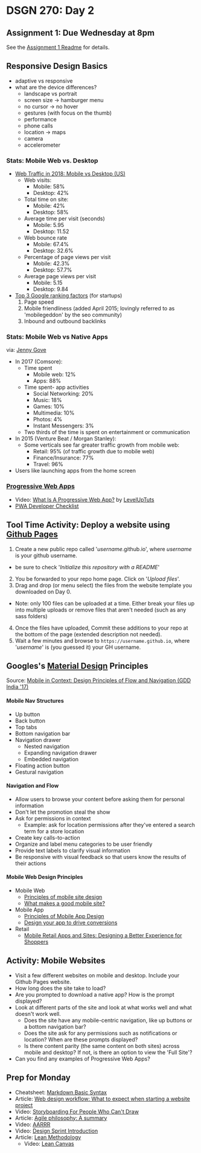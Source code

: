 # DSGN 270: Day 2
## Assignment 1: Due Wednesday at 8pm
See the [Assignment 1 Readme](../../assignments/assignment-1/README.md) for details.

## Responsive Design Basics
- adaptive vs responsive
- what are the device differences?
  - landscape vs portrait
  - screen size -> hamburger menu
  - no cursor -> no hover
  - gestures (with focus on the thumb)
  - performance
  - phone calls
  - location -> maps
  - camera
  - accelerometer

### Stats: Mobile Web vs. Desktop
- [Web Traffic in 2018: Mobile vs Desktop (US)](https://www.perficientdigital.com/insights/our-research/mobile-vs-desktop-usage-study)
  - Web visits:
    - Mobile: 58%
    - Desktop: 42%
  - Total time on site:
    - Mobile: 42%
    - Desktop: 58%
  - Average time per visit (seconds)
    - Mobile: 5.95
    - Desktop: 11.52
  - Web bounce rate
    - Mobile: 67.4%
    - Desktop: 32.6%
  - Percentage of page views per visit
    - Mobile: 42.3%
    - Desktop: 57.7%
  - Average page views per visit
    - Mobile: 5.15
    - Desktop: 9.84
- [Top 3 Google ranking factors](https://youtu.be/pm7al9_2oe8?t=203) (for startups)
    1. Page speed
    2. Mobile friendliness (added April 2015; lovingly referred to as 'mobilegeddon' by the seo community)
    3. Inbound and outbound backlinks

### Stats: Mobile Web vs Native Apps
via: [Jenny Gove](https://youtu.be/OZRczPw1BBw?t=217)
- In 2017 (Comsore):
  - Time spent
    - Mobile web: 12%
    - Apps: 88%
  - Time spent- app activities
    - Social Networking: 20%
    - Music: 18%
    - Games: 10%
    - Multimedia: 10%
    - Photos: 4%
    - Instant Messengers: 3%
  - Two thirds of the time is spent on entertainment or communication
- In 2015 (Venture Beat / Morgan Stanley):
  - Some verticals see far greater traffic growth from mobile web:
    - Retail: 95% (of traffic growth due to mobile web)
    - Finance/Insurance: 77%
    - Travel: 96%
- Users like launching apps from the home screen

### [Progressive Web Apps](https://developers.google.com/web/progressive-web-apps)
- Video: [What Is A Progressive Web App?](https://www.youtube.com/watch?v=VmKePMB0C8Q) by [LevelUpTuts](https://www.youtube.com/channel/UCyU5wkjgQYGRB0hIHMwm2Sg)
- [PWA Developer Checklist](https://developers.google.com/web/progressive-web-apps/checklist)

## Tool Time  Activity: Deploy a website using [Github Pages](https://pages.github.com/)
1. Create a new public repo called '*username*.github.io', where *username* is your github username.
  - be sure to check '*Initialize this repository with a README*'
2. You be forwarded to your repo home page. Click on '*Upload files*'.
3. Drag and drop (or menu select) the files from the website template you downloaded on Day 0.
  - Note: only 100 files can be uploaded at a time. Either break your files up into multiple uploads or remove files that aren't needed (such as any sass folders)
4. Once the files have uploaded, Commit these additions to your repo at the bottom of the page (extended description not needed). 
5. Wait a few minutes and browse to `https://username.github.io`, where '*username*' is (you guessed it) your GH username.

## Googles's [Material Design](https://www.youtube.com/watch?v=rrT6v5sOwJg) Principles
Source: [Mobile in Context: Design Principles of Flow and Navigation (GDD India '17)](https://www.youtube.com/watch?v=OZRczPw1BBw&feature=youtu.be&t=217)

#### Mobile Nav Structures
- Up button
- Back button
- Top tabs
- Bottom navigation bar
- Navigation drawer
  - Nested navigation
  - Expanding navigation drawer
  - Embedded navigation
- Floating action button
- Gestural navigation

#### Navigation and Flow
- Allow users to browse your content before asking them for personal information
- Don't let the promotion steal the show
- Ask for permissions in context
  - Example: ask for location permissions after they've entered a search term for a store location
- Create key calls-to-action
- Organize and label menu categories to be user friendly
- Provide text labels to clarify visual information 
- Be responsive with visual feedback so that users know the results of their actions

#### Mobile Web Design Principles
- Mobile Web
  - [Principles of mobile site design](https://www.thinkwithgoogle.com/marketing-resources/experience-design/principles-mobile-site-design-delight-users-drive-conversions/)
  - [What makes a good mobile site?](https://developers.google.com/web/fundamentals/design-and-ux/principles/?hl=en)
- Mobile App
  - [Principles of Mobile App Design](https://www.thinkwithgoogle.com/marketing-resources/experience-design/principles-of-mobile-app-design-engage-users-and-drive-conversions/)
  - [Design your app to drive conversions](https://developer.android.com/distribute/best-practices/develop/design-to-drive-conversions.html)
- Retail
  - [Mobile Retail Apps and Sites: Designing a Better Experience for Shoppers](https://www.thinkwithgoogle.com/marketing-resources/experience-design/mobile-retail-apps-and-sites-designing-better-experience-for-shoppers/)

## Activity: Mobile Websites
- Visit a few different websites on mobile and desktop. Include your Github Pages website.
- How long does the site take to load?
- Are you prompted to download a native app? How is the prompt displayed?
- Look at different parts of the site and look at
what works well and what doesn't work well.
  - Does the site have any mobile-centric navigation, like up buttons or a bottom navigation bar?
  - Does the site ask for any permissions such as notifications or location? When are these prompts displayed?
  - Is there content parity (the same content on both sites) across mobile and desktop? If not, is there an option to view the 'Full Site'?
- Can you find any examples of Progressive Web Apps?

## Prep for Monday
- Cheatsheet: [Markdown Basic Syntax](https://www.markdownguide.org/basic-syntax/)
- Article: [Web design workflow: What to expect when starting a website project](https://blog.tbhcreative.com/2015/12/what-to-expect-website-design-workflow.html)
- Video: [Storyboarding For People Who Can't Draw](https://youtu.be/ux_Em1lVsjI)
- Article: [Agile philosophy: A summary](https://development.robinwinslow.uk/2014/01/10/agile-philosophy/)
- Video: [AARRR](https://www.youtube.com/watch?v=CcDpxG_Wz-k)
- Video: [Design Sprint Introduction](https://youtu.be/Z8MOwcqZuuU)
- Article: [Lean Methodology](http://theleanstartup.com/principles)
  - Video: [Lean Canvas](https://youtu.be/7o8uYdUaFR4)